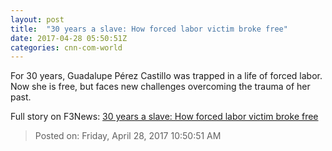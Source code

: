 ```yaml
---
layout: post
title:  "30 years a slave: How forced labor victim broke free"
date: 2017-04-28 05:50:51Z
categories: cnn-com-world
---
```


For 30 years, Guadalupe Pérez Castillo was trapped in a life of forced labor. Now she is free, but faces new challenges overcoming the trauma of her past.


Full story on F3News: [30 years a slave: How forced labor victim broke free](http://www.f3nws.com/n/RjUrvD)

> Posted on: Friday, April 28, 2017 10:50:51 AM
